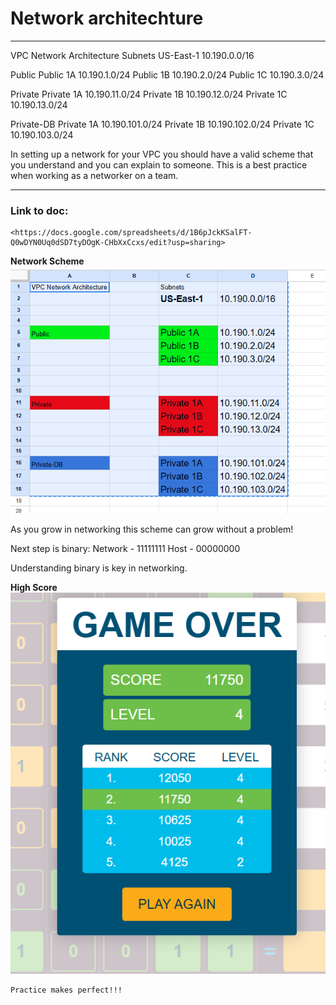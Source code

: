 # Network architechture

---
VPC Network Architecture		Subnets	
US-East-1	                10.190.0.0/16
			
			
Public		            Public 1A	10.190.1.0/24
		                Public 1B	10.190.2.0/24
		                Public 1C	10.190.3.0/24
			
			
			
Private		            Private 1A	10.190.11.0/24
		                Private 1B	10.190.12.0/24
		                Private 1C	10.190.13.0/24
			
			
Private-DB		        Private 1A	10.190.101.0/24
		                Private 1B	10.190.102.0/24
		                Private 1C	10.190.103.0/24



In setting up a network for your VPC you should have a valid scheme that you understand and you can explain to someone. This is a best practice when working as a networker on a team.

---
### Link to doc:
    <https://docs.google.com/spreadsheets/d/1B6pJckKSalFT-Q0wDYN0Uq0dSD7tyDOgK-CHbXxCcxs/edit?usp=sharing>
    
**Network Scheme**
![](/week4/attachments/networkscheme.png)

As you grow in networking this scheme can grow without a problem!

Next step is binary:
Network -   11111111
Host -   00000000

Understanding binary is key in networking.

**High Score**
![](/week4/attachments/highscore.png)

    Practice makes perfect!!!